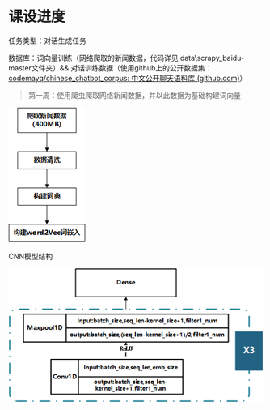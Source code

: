 # 课设进度

任务类型：对话生成任务

数据库：词向量训练（网络爬取的新闻数据，代码详见 data\scrapy_baidu-master文件夹）&& 对话训练数据（使用github上的公开数据集：[codemayq/chinese_chatbot_corpus: 中文公开聊天语料库 (github.com)](https://github.com/codemayq/chinese_chatbot_corpus)）

> 第一周：使用爬虫爬取网络新闻数据，并以此数据为基础构建词向量

![image-20220930085205451](README/image-20220930085205451.png)

CNN模型结构

![image-20221001090607151](README/image-20221001090607151.png)